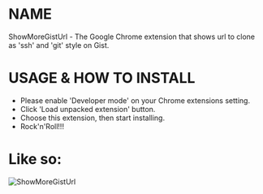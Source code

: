 # NAME
ShowMoreGistUrl - The Google Chrome extension that shows url to clone as 'ssh' and 'git' style on Gist.

# USAGE & HOW TO INSTALL
+ Please enable 'Developer mode' on your Chrome extensions setting.
+ Click 'Load unpacked extension' button.
+ Choose this extension, then start installing.
+ Rock'n'Roll!!!

# Like so:
![ShowMoreGistUrl](https://dl.dropbox.com/u/14832699/show_more_gist_url.png)
